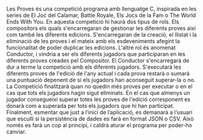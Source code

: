 Les Proves és una competició programa amb llenguatge C, inspirada en  les series de El Joc del Calamar, Battle Royale, Els Jocs de la Fam o The World
Ends With You. En aquesta competició hi haurà dos tipus de rols. Els compositors els quals s'encarregaran de gestionar les diferents proves així com també les diferents edicions.
S'encarregaran de la creació, el llistat i la eliminació de les proves i el mateix amb els esdeveniments afegint la funcionalitat de poder duplicar les edicions. L'altre rol és anomenat Conductor,
i vindria a ser els diferents jugadors que participaran en les diferents proves creades pel Compositor. El Conductor s'encarregarà de dur a terme la competició amb els diferents jugadors.
S'executarà les diferents proves de l'edició de l'any actual i cada prova restarà o sumarà una puntuació depenent de si els jugadors han aconseguit superar-la o no.
La Competició finalitzarà quan no quedin més proves per executar o en el cas que tots els jugadors hagin sigut eliminats. En el cas que almenys un jugador consegueixi
superar totes les proves de l'edició corresponent es donarà com a superada per tots els jugadors que hi han participat. Finalment, esmentar que just a l’inici de l’aplicació, es demanarà a l’usuari
que esculli si la persistència de dades es farà en format JSON o CSV. Això només es farà un cop al principi, i caldrà aturar el programa per poder-ho canviar. 
